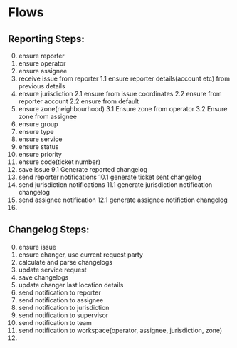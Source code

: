 # Flows

## Reporting Steps:
0. ensure reporter
0. ensure operator
0. ensure assignee
1. receive issue from reporter
 1.1 ensure reporter details(account etc) from previous details
2. ensure jurisdiction
 2.1 ensure from issue coordinates
 2.2 ensure from reporter account
 2.2 ensure from default
3. ensure zone(neighbourhood)
 3.1 Ensure zone from operator
 3.2 Ensure zone from assignee
4. ensure group
5. ensure type
6. ensure service
7. ensure status
8. ensure priority
8. ensure code(ticket number)
9. save issue
 9.1 Generate reported changelog
10. send reporter notifications
 10.1 generate ticket sent changelog
11. send jurisdiction notifications
 11.1 generate jurisdiction notification changelog
12. send assignee notification
 12.1 generate assignee notifiction changelog
13.
 
## Changelog Steps:
0. ensure issue
0. ensure changer, use current request party
1. calculate and parse changelogs
2. update service request
3. save changelogs
4. update changer last location details
5. send notification to reporter
6. send notification to assignee
7. send notification to jurisdiction
8. send notification to supervisor
9. send notification to team
10. send notification to workspace(operator, assignee, jurisdiction, zone)
11.
 
